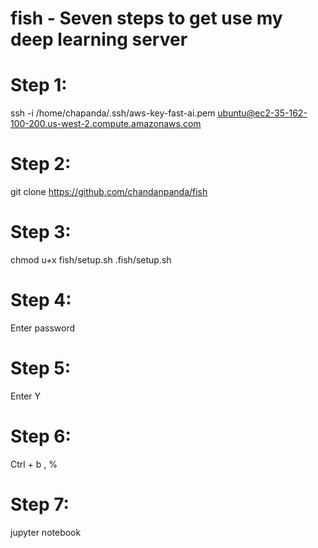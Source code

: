 # fish - Seven steps to get use my deep learning server

# Step 1:
ssh -i /home/chapanda/.ssh/aws-key-fast-ai.pem ubuntu@ec2-35-162-100-200.us-west-2.compute.amazonaws.com

# Step 2:
git clone https://github.com/chandanpanda/fish	

# Step 3:
chmod u+x fish/setup.sh
.fish/setup.sh

# Step 4:
Enter password

# Step 5:
Enter Y

# Step 6:
Ctrl + b , %

# Step 7:
jupyter notebook
